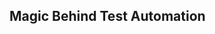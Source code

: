<!-- Copy and paste the converted output. -->

<!-----
NEW: Check the "Suppress top comment" option to remove this info from the output.

Conversion time: 0.198 seconds.


Using this Markdown file:

1. Paste this output into your source file.
2. See the notes and action items below regarding this conversion run.
3. Check the rendered output (headings, lists, code blocks, tables) for proper
   formatting and use a linkchecker before you publish this page.

Conversion notes:

* Docs to Markdown version 1.0β29
* Sun Oct 25 2020 02:20:39 GMT-0700 (PDT)
* Source doc: Testim newsletter #4: Magic Behind Test Automation
* This is a partial selection. Check to make sure intra-doc links work.
----->



## Magic Behind Test Automation
